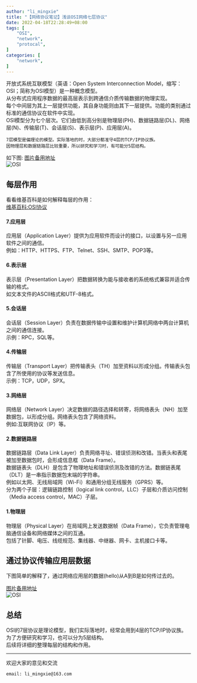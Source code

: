 ```yaml
---
author: "li_mingxie"
title: "【网络协议笔记】浅谈OSI网络七层协议"
date: 2022-04-18T22:28:49+08:00
tags: [
    "OSI",
    "network",
    "protocal",
]
categories: [
    "network",
]
---
```


开放式系统互联模型（英语：Open System Interconnection Model，缩写：OSI；简称为OSI模型）是一种概念模型。  
从分布式应用程序数据的最高层表示到跨通信介质传输数据的物理实现。  
每个中间层为其上一层提供功能，其自身功能则由其下一层提供。功能的类别通过标准的通信协议在软件中实现。  
OSI模型分为七个层次。它们由低到高分别是物理层(PH)、数据链路层(DL)、网络层(N)、传输层(T)、会话层(S)、表示层(P)、应用层(A)。  

```
7层模型是偏理论的模型。实际落地的时，大部分都准守4层的TCP/IP协议族。  
因物理层和数据链路层比较重要，所以研究和学习时，有可能分5层结构。  
```

如下图:
[图片备用地址](https://limingxie.github.io/images/network/osi/OSI.jpg)  
![OSI](https://mingxie-blog.oss-cn-beijing.aliyuncs.com/image/network/osi/OSI.jpg)

## 每层作用

看看维基百科是如何解释每层的作用：  
[维基百科:OSI协议](https://zh.wikipedia.org/wiki/OSI%E6%A8%A1%E5%9E%8B)

#### 7.应用层

应用层（Application Layer）提供为应用软件而设计的接口，以设置与另一应用软件之间的通信。  
例如：HTTP、HTTPS、FTP、Telnet、SSH、SMTP、POP3等。  

#### 6.表示层

表示层（Presentation Layer）把数据转换为能与接收者的系统格式兼容并适合传输的格式。  
如文本文件的ASCII格式和UTF-8格式。  

#### 5.会话层  

会话层（Session Layer）负责在数据传输中设置和维护计算机网络中两台计算机之间的通信连接。  
示例：RPC，SQL等。  

#### 4.传输层

传输层（Transport Layer）把传输表头（TH）加至资料以形成分组。传输表头包含了所使用的协议等发送信息。  
示例：TCP，UDP，SPX。  

#### 3.网络层

网络层（Network Layer）决定数据的路径选择和转寄，将网络表头（NH）加至数据包，以形成分组。网络表头包含了网络资料。  
例如:互联网协议（IP）等。

#### 2.数据链路层

数据链路层（Data Link Layer）负责网络寻址、错误侦测和改错。当表头和表尾被加至数据包时，会形成信息框（Data Frame）。  
数据链表头（DLH）是包含了物理地址和错误侦测及改错的方法。数据链表尾（DLT）是一串指示数据包末端的字符串。  
例如以太网、无线局域网（Wi-Fi）和通用分组无线服务（GPRS）等。  
分为两个子层：逻辑链路控制（logical link control，LLC）子层和介质访问控制（Media access control，MAC）子层。

#### 1.物理层

物理层（Physical Layer）在局域网上发送数据帧（Data Frame），它负责管理电脑通信设备和网络媒体之间的互通。  
包括了针脚、电压、线缆规范、集线器、中继器、网卡、主机接口卡等。  

## 通过协议传输应用层数据

下图简单的解释了，通过网络应用层的数据(hello)从A到B是如何传过去的。

[图片备用地址](https://limingxie.github.io/images/network/osi/OSI_1.png)  
![OSI](https://mingxie-blog.oss-cn-beijing.aliyuncs.com/image/network/osi/OSI_1.png)

## 总结

OSI的7层协议是理论模型，我们实际落地时，经常会用到4层的TCP/IP协议族。  
为了方便研究和学习，也可以分为5层结构。  
后续将详细的整理每层的结构和作用。

----------------------------------------------
欢迎大家的意见和交流

`email: li_mingxie@163.com`
